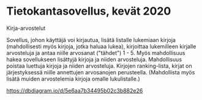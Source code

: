 # Tietokantasovellus, kevät 2020

Kirja-arvostelut

Sovellus, johon käyttäjä voi kirjautua, lisätä listalle lukemiaan kirjoja (mahdollisesti myös kirjoja, jotka haluaa lukea),
kirjoittaa lukemilleen kirjalle arvosteluja ja antaa niille arvosanat ("tähdet") 1 - 5. Myös mahdollisuus hakea sovellukseen lisättyjä
kirjoja ja niiden arvosteluja. Mahdollisuus poistaa luettuja kirjoja ja niiden arvosteluja. Kirjojen ranking-lista, kirjat on
järjestyksessä niille annettujen arvosanojen perusteella. (Mahdollista myös lisätä muiden arvostelemia kirjoja omalle lukulistalle.)

https://dbdiagram.io/d/5e6aa7b34495b02c3b882e26

